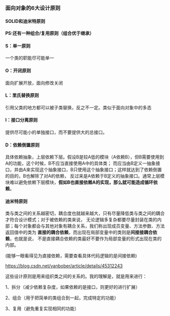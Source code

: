 ### 面向对象的6大设计原则

#### SOLID和迪米特原则

**PS:还有一种组合/复用原则（组合优于继承）**

#### S：单一原则
一个类的职能尽可能单一
#### O：开闭原则
面向扩展开放，面向修改关闭
#### L：里氏替换原则
引用父类的地方都可以被子类替换，反之不一定。类似于面向对象中的多态
#### I：接口分离原则
提供尽可能小的单独接口，而不要提供大的总接口。
#### D：依赖倒置原则
具体依赖抽象，上层依赖下层。假设B是较A低的模块（A依赖B），但B需要使用到A的功能，这个时候，B不应当直接使用A中的具体类；
而应当由B定义一抽象接口，并由A来实现这个抽象接口，B只使用这个抽象接口；这样就达到了依赖倒置的目的，B也解除了对A的依赖，
反过来是A依赖于B定义的抽象接口。通常上层模块难以避免依赖下层模块，**假如B也直接依赖A的实现，那么就可能造成循环依赖**。
#### 迪米特原则
类与类之间的关系越密切，耦合度也就越来越大，只有尽量降低类与类之间的耦合才符合设计模式；对于被依赖的类来说，
无论逻辑多复杂都要尽量封装在类的内部；每个对象都会与其他对象有耦合关系，我们称出现成员变量、方法参数、方法返回值中的类为
**直接的耦合依赖**，而出现在局部变量中的类则是**间接接耦合依赖**，也就是说，
不是直接耦合依赖的类最好不要作为局部变量的形式出现在类的内部。

(能够一眼看得见为直接依赖，需要查看具体代码逻辑的是间接依赖)

https://blog.csdn.net/yanbober/article/details/45312243

这些设计原则是用来组织类之间的关系的。我的理解是，就是用来进行：

1、拆分（减少依赖复杂度，如果依赖的是接口，则更好的进行扩展）

2、组合（用于把简单的类组合到一起，完成特定的功能）

3、复用（避免重复实现相同的功能）